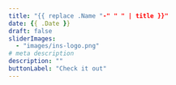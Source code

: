 ```yaml
---
title: "{{ replace .Name "-" " " | title }}"
date: {{ .Date }}
draft: false
sliderImages:
  - "images/ins-logo.png"
# meta description
description: ""
buttonLabel: "Check it out"
---
```


